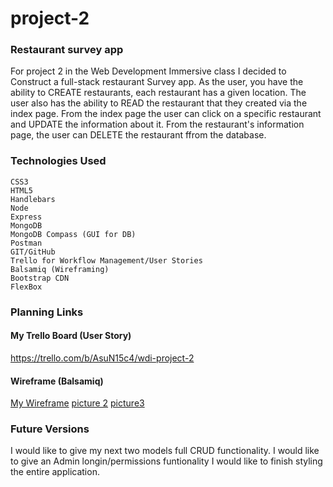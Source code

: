 # project-2
### Restaurant survey app
For project 2 in the Web Development Immersive class I decided to Construct a full-stack restaurant Survey app. As the user, you have the ability to CREATE restaurants, each restaurant has a given location. The user also has the ability to READ the restaurant that they created via the index page. From the index page the user can click on a specific restaurant and UPDATE the information about it. From the restaurant's information page, the user can DELETE the restaurant ffrom the database.

### Technologies Used
```
CSS3 
HTML5
Handlebars
Node
Express
MongoDB
MongoDB Compass (GUI for DB)
Postman
GIT/GitHub
Trello for Workflow Management/User Stories
Balsamiq (Wireframing)
Bootstrap CDN
FlexBox
```


### Planning Links
#### My Trello Board (User Story)
https://trello.com/b/AsuN15c4/wdi-project-2
#### Wireframe (Balsamiq)
[My Wireframe](/images/sc1.png)
[picture 2](/images/sc2.png) 
[picture3](/images/sc3.png)

### Future Versions
I would like to give my next two models full CRUD functionality.
I would like to give an Admin longin/permissions funtionality
I would like to finish styling the entire application.

